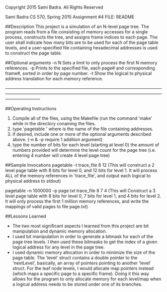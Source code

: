 Copyright 2015 Sami Badra. All Rights Reserved


Sami Badra
CS 570, Spring 2015
Assignment #4
FILE: README

##Description
This project is a simulation of an N-level page tree. The program reads from a file consisting of memory accesses for a single process, constructs the tree, and assigns frame indices to each page. The user shall indicate how many bits are to be used for each of the page table levels, and a user-specified file containing hexadecimal addresses is used to construct the page table.

##Optional arguments
-n N           Sets a limit to only process the first N memory references.
-p <filename>  Prints to the specified file, each page# and corresponding frame#, sorted in order by page number.
-t             Show the logical to physical address translation for each memory reference.

————————————————————————————————————————————————————————————————————————————————

##Operating Instructions
1. Compile all of the files, using the Makefile (run the command 'make' while in the directory conaining the files.
2. type 'pagetable <filename>' where <filename> is the name of the file containing addresses.
3. if desired, include one or more of the optional arguments described above. (-n & -p require 1 addition argument)
4. type the number of bits for each level (starting at level 0) the amount of numbers provided will determine the level count for the page tree (i.e. entering 4 number will create 4 level page tree)

##Sample Invocations
pagetable -t trace_file 8 12
(This will construct a 2 level page table with 8 bits for level 0, and 12 bits for level 1. It will process ALL of the memory references in 'trace_file', and output each logical to physical address to stdout)

pagetable –n 1000000 –p page.txt trace_file 8 7 4
(This will Construct a 3 level page table with 8 bits for level 0, 7 bits for level 1, and 4 bits for level 2. It will only process the first 1 million memory references, and write the mappings of valid pages to file page.txt)


##Lessons Learned
- The two most significant aspects I learned from this project are bit manipulation and dynamic memory allocation.
- I used bit manipulation in order to generate a bitmask for each of the page tree levels. I then used these bitmasks to get the index of a given logical address for any level in the page tree.
- I used dynamic memory allocation in order to minimize the size of the page table. The 'level' struct contains a double pointer to the 'nextLevel', basically, an array of pointers pointing to another 'level' struct. For the leaf node levels, I would allocate map pointers instead (which maps a specific page to a specific frame). Doing it this way allows for the program to only allocate memory for each level/map when a logical address needs to be stored under one of its branches.
